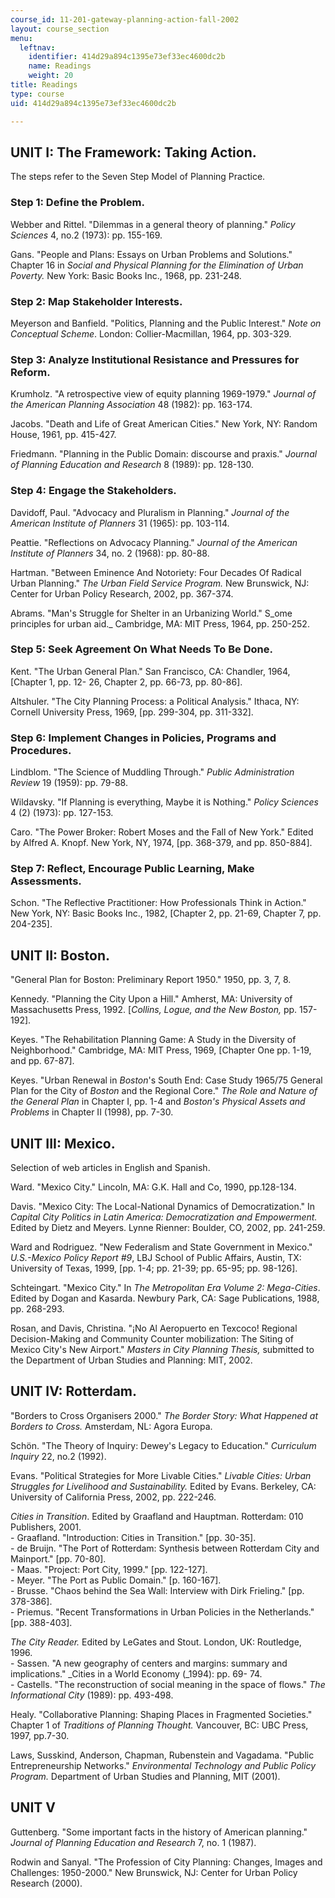```yaml
---
course_id: 11-201-gateway-planning-action-fall-2002
layout: course_section
menu:
  leftnav:
    identifier: 414d29a894c1395e73ef33ec4600dc2b
    name: Readings
    weight: 20
title: Readings
type: course
uid: 414d29a894c1395e73ef33ec4600dc2b

---
```


UNIT I: The Framework: Taking Action.
-------------------------------------

The steps refer to the Seven Step Model of Planning Practice.

### Step 1: Define the Problem.

Webber and Rittel. "Dilemmas in a general theory of planning." _Policy Sciences_ 4, no.2 (1973): pp. 155-169.

Gans. "People and Plans: Essays on Urban Problems and Solutions." Chapter 16 in _Social and Physical Planning for the Elimination of Urban Poverty._ New York: Basic Books Inc., 1968, pp. 231-248.

### Step 2: Map Stakeholder Interests.

Meyerson and Banfield. "Politics, Planning and the Public Interest." _Note on Conceptual Scheme_. London: Collier-Macmillan, 1964, pp. 303-329.

### Step 3: Analyze Institutional Resistance and Pressures for Reform.

Krumholz. "A retrospective view of equity planning 1969-1979." _Journal of the American Planning Association_ 48 (1982): pp. 163-174.

Jacobs. "Death and Life of Great American Cities." New York, NY: Random House, 1961, pp. 415-427.

Friedmann. "Planning in the Public Domain: discourse and praxis." _Journal of Planning Education and Research_ 8 (1989): pp. 128-130.

### Step 4: Engage the Stakeholders.

Davidoff, Paul. "Advocacy and Pluralism in Planning." _Journal of the American Institute of Planners_ 31 (1965): pp. 103-114.

Peattie. "Reflections on Advocacy Planning." _Journal of the American Institute of Planners_ 34, no. 2 (1968): pp. 80-88.

Hartman. "Between Eminence And Notoriety: Four Decades Of Radical Urban Planning." _The Urban Field Service Program._ New Brunswick, NJ: Center for Urban Policy Research, 2002, pp. 367-374.

Abrams. "Man's Struggle for Shelter in an Urbanizing World." S_ome principles for urban aid._ Cambridge, MA: MIT Press, 1964, pp. 250-252.

### Step 5: Seek Agreement On What Needs To Be Done.

Kent. "The Urban General Plan." San Francisco, CA: Chandler, 1964, \[Chapter 1, pp. 12- 26, Chapter 2, pp. 66-73, pp. 80-86\].

Altshuler. "The City Planning Process: a Political Analysis." Ithaca, NY: Cornell University Press, 1969, \[pp. 299-304, pp. 311-332\].

### Step 6: Implement Changes in Policies, Programs and Procedures.

Lindblom. "The Science of Muddling Through." _Public Administration Review_ 19 (1959): pp. 79-88.

Wildavsky. "If Planning is everything, Maybe it is Nothing." _Policy Sciences_ 4 (2) (1973): pp. 127-153.

Caro. "The Power Broker: Robert Moses and the Fall of New York." Edited by Alfred A. Knopf. New York, NY, 1974, \[pp. 368-379, and pp. 850-884\].

### Step 7: Reflect, Encourage Public Learning, Make Assessments.

Schon. "The Reflective Practitioner: How Professionals Think in Action." New York, NY: Basic Books Inc., 1982, \[Chapter 2, pp. 21-69, Chapter 7, pp. 204-235\].

UNIT II: Boston.
----------------

"General Plan for Boston: Preliminary Report 1950." 1950, pp. 3, 7, 8.

Kennedy. "Planning the City Upon a Hill." Amherst, MA: University of Massachusetts Press, 1992. \[_Collins, Logue, and the New_ _Boston,_ pp. 157-192\].

Keyes. "The Rehabilitation Planning Game: A Study in the Diversity of Neighborhood." Cambridge, MA: MIT Press, 1969, \[Chapter One pp. 1-19, and pp. 67-87\].

Keyes. "Urban Renewal in _Boston_'s South End: Case Study 1965/75 General Plan for the City of _Boston_ and the Regional Core." _The Role and Nature of the General Plan_ in Chapter I, pp. 1-4 and _Boston's Physical Assets and Problems_ in Chapter II (1998), pp. 7-30.

UNIT III: Mexico.
-----------------

Selection of web articles in English and Spanish.

Ward. "Mexico City." Lincoln, MA: G.K. Hall and Co, 1990, pp.128-134.

Davis. "Mexico City: The Local-National Dynamics of Democratization." In _Capital City Politics in Latin America: Democratization and Empowerment._ Edited by Dietz and Meyers. Lynne Rienner: Boulder, CO, 2002, pp. 241-259.

Ward and Rodriguez. "New Federalism and State Government in Mexico." _U.S.-Mexico Policy Report #9_, LBJ School of Public Affairs, Austin, TX: University of Texas, 1999, \[pp. 1-4; pp. 21-39; pp. 65-95; pp. 98-126\].

Schteingart. "Mexico City." In _The Metropolitan Era Volume 2: Mega-Cities_. Edited by Dogan and Kasarda. Newbury Park, CA: Sage Publications, 1988, pp. 268-293.

Rosan, and Davis, Christina. "¡No Al Aeropuerto en Texcoco! Regional Decision-Making and Community Counter mobilization: The Siting of Mexico City's New Airport." _Masters in City Planning Thesis,_ submitted to the Department of Urban Studies and Planning: MIT, 2002.

UNIT IV: Rotterdam.
-------------------

"Borders to Cross Organisers 2000." _The Border Story: What Happened at Borders to Cross._ Amsterdam, NL: Agora Europa.

Schön. "The Theory of Inquiry: Dewey's Legacy to Education." _Curriculum Inquiry_ 22, no.2 (1992).

Evans. "Political Strategies for More Livable Cities." _Livable Cities: Urban Struggles for Livelihood and Sustainability._ Edited by Evans. Berkeley, CA: University of California Press, 2002, pp. 222-246.

_Cities in Transition_. Edited by Graafland and Hauptman. Rotterdam: 010 Publishers, 2001.  
\- Graafland. "Introduction: Cities in Transition." \[pp. 30-35\].  
\- de Bruijn. "The Port of Rotterdam: Synthesis between Rotterdam City and Mainport." \[pp. 70-80\].  
\- Maas. "Project: Port City, 1999." \[pp. 122-127\].  
\- Meyer. "The Port as Public Domain." \[p. 160-167\].  
\- Brusse. "Chaos behind the Sea Wall: Interview with Dirk Frieling." \[pp. 378-386\].  
\- Priemus. "Recent Transformations in Urban Policies in the Netherlands." \[pp. 388-403\].

_The City Reader._ Edited by LeGates and Stout. London, UK: Routledge, 1996.  
\- Sassen. "A new geography of centers and margins: summary and implications." _Cities in a World Economy (_1994): pp. 69- 74.  
\- Castells. "The reconstruction of social meaning in the space of flows." _The Informational City_ (1989): pp. 493-498.

Healy. "Collaborative Planning: Shaping Places in Fragmented Societies." Chapter 1 of _Traditions of Planning Thought._ Vancouver, BC: UBC Press, 1997, pp.7-30.

Laws, Susskind, Anderson, Chapman, Rubenstein and Vagadama. "Public Entrepreneurship Networks." _Environmental Technology and Public Policy Program._ Department of Urban Studies and Planning, MIT (2001).

UNIT V
------

Guttenberg. "Some important facts in the history of American planning." _Journal of Planning Education and Research_ 7, no. 1 (1987).

Rodwin and Sanyal. "The Profession of City Planning: Changes, Images and Challenges: 1950-2000." New Brunswick, NJ: Center for Urban Policy Research (2000).